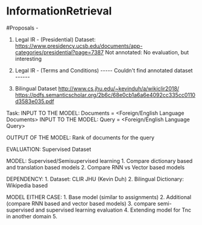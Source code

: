 # InformationRetrieval

#Proposals -

1. Legal IR - (Presidential)
Dataset: https://www.presidency.ucsb.edu/documents/app-categories/presidential?page=7387
Not annotated: No evaluation, but interesting

2. Legal IR - (Terms and Conditions)
----- Couldn't find annotated dataset ------

3. Bilingual Dataset 
http://www.cs.jhu.edu/~kevinduh/a/wikiclir2018/
https://pdfs.semanticscholar.org/2b6c/68e0cb1a6a6e4092cc335cc0110d3583e035.pdf


Task:
INPUT TO THE MODEL: Documents = <Foreign/English Language Documents>
INPUT TO THE MODEL: Query = <Foreign/English Language Query>

OUTPUT OF THE MODEL: Rank of documents for the query

EVALUATION: Supervised Dataset

MODEL: Supervised/Semisupervised learning
      1. Compare dictionary based and translation based models
      2. Compare RNN vs Vector based models

DEPENDENCY:
      1. Dataset: CLIR JHU (Kevin Duh)
      2. Bilingual Dictionary: Wikipedia based
      
MODEL EITHER CASE:
      1. Base model (similar to assignments)
      2. Additional (compare RNN based and vector based models)
      3. compare semi-supervised and supervised learning evaluation
      4. Extending model for Tnc in another domain
      5. 
